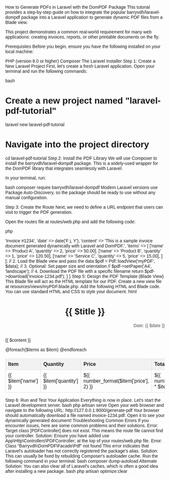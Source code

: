 How to Generate PDFs in Laravel with the DomPDF Package
This tutorial provides a step-by-step guide on how to integrate the popular barryvdh/laravel-dompdf package into a Laravel application to generate dynamic PDF files from a Blade view.

This project demonstrates a common real-world requirement for many web applications: creating invoices, reports, or other printable documents on the fly.

Prerequisites
Before you begin, ensure you have the following installed on your local machine:

PHP (version 8.0 or higher)
Composer
The Laravel Installer
Step 1: Create a New Laravel Project
First, let's create a fresh Laravel application. Open your terminal and run the following commands:

bash
# Create a new project named "laravel-pdf-tutorial"
laravel new laravel-pdf-tutorial

# Navigate into the project directory
cd laravel-pdf-tutorial
Step 2: Install the PDF Library
We will use Composer to install the barryvdh/laravel-dompdf package. This is a widely-used wrapper for the DomPDF library that integrates seamlessly with Laravel.

In your terminal, run:

bash
composer require barryvdh/laravel-dompdf
Modern Laravel versions use Package Auto-Discovery, so the package should be ready to use without any manual configuration.

Step 3: Create the Route
Next, we need to define a URL endpoint that users can visit to trigger the PDF generation.

Open the routes file at routes/web.php and add the following code:

php
<?php

use Illuminate\Support\Facades\Route;
use App\Http\Controllers\PDFController; // Import the controller

Route::get('/', function () {
    return view('welcome');
});

// Define the route for PDF generation
Route::get('/generate-pdf', [PDFController::class, 'generatePDF']);
Step 4: Create the Controller Logic
This controller will contain the main logic for preparing data and creating the PDF.

Generate the controller file using Artisan:

bash
php artisan make:controller PDFController
Now, open the newly created file at app/Http/Controllers/PDFController.php and add the generatePDF method:

php
<?php

namespace App\Http\Controllers;

use Illuminate\Http\Request;
use Barryvdh\DomPDF\Facade\Pdf; // Import the PDF facade

class PDFController extends Controller
{
    public function generatePDF()
    {
        // 1. Prepare the data to be passed to the view
        $data = [
            'title' => 'Invoice #1234',
            'date' => date('F j, Y'),
            'content' => 'This is a sample invoice document generated dynamically with Laravel and DomPDF.',
            'items' => [
                ['name' => 'Product A', 'quantity' => 2, 'price' => 50.00],
                ['name' => 'Product B', 'quantity' => 1, 'price' => 120.50],
                ['name' => 'Service C', 'quantity' => 5, 'price' => 15.00],
            ]
        ];

        // 2. Load the Blade view and pass the data
        $pdf = Pdf::loadView('myPDF', $data);

        // 3. Optional: Set paper size and orientation
        // $pdf->setPaper('A4', 'landscape');

        // 4. Download the PDF file with a specific filename
        return $pdf->download('invoice-1234.pdf');
    }
}
Step 5: Design the PDF Template (Blade View)
This Blade file will act as the HTML template for our PDF.

Create a new view file at resources/views/myPDF.blade.php.

Add the following HTML and Blade code. You can use standard HTML and CSS to style your document.

html
<!DOCTYPE html>
<html>
<head>
    <meta charset="utf-8">
    <title>{{ $title }}</title>
    <style>
        body { font-family: 'Helvetica', sans-serif; font-size: 14px; }
        .container { max-width: 800px; margin: auto; }
        .header { text-align: center; margin-bottom: 20px; }
        .date { text-align: right; color: #555; }
        .content { margin-top: 30px; }
        table { width: 100%; border-collapse: collapse; margin-top: 20px; }
        th, td { border: 1px solid #ddd; padding: 8px; text-align: left; }
        th { background-color: #f2f2f2; }
    </style>
</head>
<body>
    <div class="container">
        <div class="header">
            <h1>{{ $title }}</h1>
        </div>
        <p class="date">Date: {{ $date }}</p>
        <div class="content">
            <p>{{ $content }}</p>
            <table>
                <thead>
                    <tr>
                        <th>Item</th>
                        <th>Quantity</th>
                        <th>Price</th>
                        <th>Total</th>
                    </tr>
                </thead>
                <tbody>
                    @foreach($items as $item)
                    <tr>
                        <td>{{ $item['name'] }}</td>
                        <td>{{ $item['quantity'] }}</td>
                        <td>${{ number_format($item['price'], 2) }}</td>
                        <td>${{ number_format($item['quantity'] * $item['price'], 2) }}</td>
                    </tr>
                    @endforeach
                </tbody>
            </table>
        </div>
    </div>
</body>
</html>
Step 6: Run and Test Your Application
Everything is now in place. Let's start the Laravel development server.

bash
php artisan serve
Open your web browser and navigate to the following URL:

http://127.0.0.1:8000/generate-pdf

Your browser should automatically download a file named invoice-1234.pdf. Open it to see your dynamically generated document!

Troubleshooting Common Errors
If you encounter issues, here are some common problems and their solutions.

Error: Target class [PDFController] does not exist.
This means the route file cannot find your controller.

Solution: Ensure you have added use App\Http\Controllers\PDFController; at the top of your routes/web.php file.
Error: Class "Barryvdh\DomPDF\Facade\Pdf" not found
This error indicates that Laravel's autoloader has not correctly registered the package's alias.

Solution: This can usually be fixed by rebuilding Composer's autoloader cache. Run the following command in your terminal:
bash
composer dump-autoload
Alternate Solution: You can also clear all of Laravel's caches, which is often a good idea after installing a new package.
bash
php artisan optimize:clear
